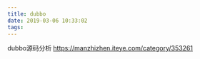 ```yaml
---
title: dubbo
date: 2019-03-06 10:33:02
tags:
---
```

dubbo源码分析
https://manzhizhen.iteye.com/category/353261